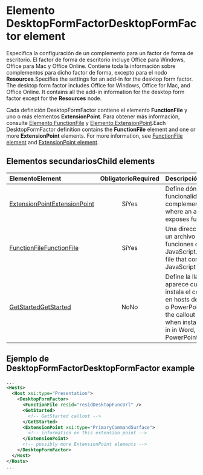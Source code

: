 # <a name="desktopformfactor-element"></a><span data-ttu-id="eba30-101">Elemento DesktopFormFactor</span><span class="sxs-lookup"><span data-stu-id="eba30-101">DesktopFormFactor element</span></span>

<span data-ttu-id="eba30-p101">Especifica la configuración de un complemento para un factor de forma de escritorio. El factor de forma de escritorio incluye Office para Windows, Office para Mac y Office Online. Contiene toda la información sobre complementos para dicho factor de forma, excepto para el nodo **Resources**.</span><span class="sxs-lookup"><span data-stu-id="eba30-p101">Specifies the settings for an add-in for the desktop form factor. The desktop form factor includes Office for Windows, Office for Mac, and Office Online. It contains all the add-in information for the desktop form factor except for the  **Resources** node.</span></span>

<span data-ttu-id="eba30-p102">Cada definición DesktopFormFactor contiene el elemento **FunctionFile** y uno o más elementos **ExtensionPoint**. Para obtener más información, consulte [Elemento FunctionFile](functionfile.md) y [Elemento ExtensionPoint](extensionpoint.md).</span><span class="sxs-lookup"><span data-stu-id="eba30-p102">Each DesktopFormFactor definition contains the  **FunctionFile** element and one or more **ExtensionPoint** elements. For more information, see [FunctionFile element](functionfile.md) and [ExtensionPoint element](extensionpoint.md).</span></span> 

## <a name="child-elements"></a><span data-ttu-id="eba30-107">Elementos secundarios</span><span class="sxs-lookup"><span data-stu-id="eba30-107">Child elements</span></span>

| <span data-ttu-id="eba30-108">Elemento</span><span class="sxs-lookup"><span data-stu-id="eba30-108">Element</span></span>                               | <span data-ttu-id="eba30-109">Obligatorio</span><span class="sxs-lookup"><span data-stu-id="eba30-109">Required</span></span> | <span data-ttu-id="eba30-110">Descripción</span><span class="sxs-lookup"><span data-stu-id="eba30-110">Description</span></span>  |
|:--------------------------------------|:--------:|:-------------|
| [<span data-ttu-id="eba30-111">ExtensionPoint</span><span class="sxs-lookup"><span data-stu-id="eba30-111">ExtensionPoint</span></span>](extensionpoint.md) | <span data-ttu-id="eba30-112">Sí</span><span class="sxs-lookup"><span data-stu-id="eba30-112">Yes</span></span>      | <span data-ttu-id="eba30-113">Define dónde expone su funcionalidad un complemento.</span><span class="sxs-lookup"><span data-stu-id="eba30-113">Defines where an add-in exposes functionality.</span></span> |
| [<span data-ttu-id="eba30-114">FunctionFile</span><span class="sxs-lookup"><span data-stu-id="eba30-114">FunctionFile</span></span>](functionfile.md)     | <span data-ttu-id="eba30-115">Sí</span><span class="sxs-lookup"><span data-stu-id="eba30-115">Yes</span></span>      | <span data-ttu-id="eba30-116">Una dirección URL de un archivo que contiene funciones de JavaScript.</span><span class="sxs-lookup"><span data-stu-id="eba30-116">A URL to a file that contains JavaScript functions.</span></span>|
| [<span data-ttu-id="eba30-117">GetStarted</span><span class="sxs-lookup"><span data-stu-id="eba30-117">GetStarted</span></span>](getstarted.md)         | <span data-ttu-id="eba30-118">No</span><span class="sxs-lookup"><span data-stu-id="eba30-118">No</span></span>       | <span data-ttu-id="eba30-119">Define la llamada que aparece cuando se instala el complemento en hosts de Word, Excel o PowerPoint.</span><span class="sxs-lookup"><span data-stu-id="eba30-119">Defines the callout that appears when installing the add-in in Word, Excel, or PowerPoint hosts.</span></span> |

## <a name="desktopformfactor-example"></a><span data-ttu-id="eba30-120">Ejemplo de DesktopFormFactor</span><span class="sxs-lookup"><span data-stu-id="eba30-120">DesktopFormFactor example</span></span>

```xml
...
<Hosts>
  <Host xsi:type="Presentation">
    <DesktopFormFactor>
      <FunctionFile resid="residDesktopFuncUrl" />
      <GetStarted>
        <!-- GetStarted callout -->
      </GetStarted>
      <ExtensionPoint xsi:type="PrimaryCommandSurface">
        <!-- information on this extension point -->
      </ExtensionPoint> 
      <!-- possibly more ExtensionPoint elements -->
    </DesktopFormFactor>
  </Host>
</Hosts>
...
```
